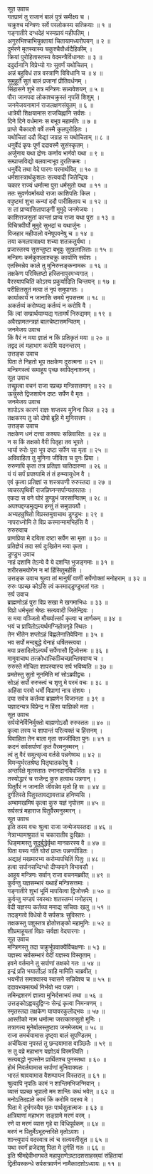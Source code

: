 सूत उवाच  
गतप्राणं तु राजानं बालं पुत्रं समीक्ष्य च ।  
चक्रुश्च मन्त्रिणः सर्वे परलोकस्य सत्क्रियाः ॥ १ ॥  
गङ्गातीरे दग्धदेहं भस्मप्रायं महीपतिम् ।  
अगुरुभिश्चाभियुक्तायां चितायामध्यरोपयन् ॥ २ ॥  
दुर्मरणे मृतस्यास्य चकुश्चैवौर्ध्वदैहिकीम् ।  
क्रियां पुरोहितास्तस्य वेदमन्त्रैर्विधानतः ॥ ३ ॥  
ददुर्दानानि विप्रेभ्यो गाः सुवर्णं यथोचितम् ।  
अन्नं बहुविधं तत्र वस्त्राणि विविधानि च ॥ ४ ॥  
सुमुहूर्ते सुतं बालं प्रजानां प्रीतिवर्धनम् ।  
सिंहासने शुभे तत्र मन्त्रिणः सन्न्यवेशयन् ॥ ५ ॥  
पौरा जानपदा लोकाश्चक्रुस्तं नृपतिं शिशुम् ।  
जनमेजयनामानं राजलक्षणसंयुतम् ॥ ६ ॥  
धात्रेयी शिक्षयामास राजचिह्नानि सर्वशः ।  
दिने दिने वर्धमानः स बभूव महामतिः ॥ ७ ॥  
प्राप्ते चैकादशे वर्षे तस्मै कुलपुरोहितः ।  
यथोचितां ददौ विद्यां जग्राह स यथोचिताम् ॥ ८ ॥  
धनुर्वेदं कृपः पूर्णं ददावस्मै सुसंस्कृतम् ।  
अर्जुनाय यथा द्रोणः कर्णाय भार्गवो यथा ॥ ९ ॥  
सम्प्राप्तविद्यो बलवान्वभूव दुरतिक्रमः ।  
धनुर्वेदे तथा वेदे पारगः परमार्थवित् ॥ १० ॥  
धर्मशास्त्रार्थकुशलः सत्यवादी जितेन्द्रियः ।  
चकार राज्यं धर्मात्मा पुरा धर्मसुतो यथा ॥ ११ ॥  
ततः सुवर्णवर्माख्यो राजा काशिपतिः किल ।  
वपुष्टमां शुभा कन्यां ददौ पारीक्षिताय च ॥ १२ ॥  
स तां प्राप्यासितापाङ्गीं मुमुदे जनमेजयः ।  
काशिराजसुतां कान्तां प्राप्य राजा यथा पुरा ॥ १३ ॥  
विचित्रवीर्यो मुमुदे सुभद्रां च यथार्जुनः ।  
विजहार महीपालो वनेषूपवनेषु च ॥ १४ ॥  
तया कमलपत्राक्ष्या शच्या शतक्रतुर्यथा ।  
प्रजास्तस्य सुसन्तुष्टा बभूवुः सुखलालिताः ॥ १५ ॥  
मन्त्रिणः कर्मकुशलाश्चक्रुः कार्याणि सर्वशः ।  
एतस्मिन्नेव काले तु मुनिरुत्तङ्कनामकः ॥ १६ ॥  
तक्षकेण परिक्लिष्टो हस्तिनापुरमभ्यगात् ।  
वैरस्यापचितिं कोऽस्य प्रकुर्यादिति चिन्तयन् ॥ १७ ॥  
परीक्षितसुतं मत्वा तं नृपं समुपागतः ।  
कार्याकार्यं न जानासि समये नृपसत्तम ॥ १८ ॥  
अकर्तव्यं करोष्यद्य कर्तव्यं न करोषि वै ।  
किं त्वां सम्प्रार्थयाम्यद्य गतामर्षं निरुद्यमम् ॥ १९ ॥  
अवैरज्ञमतन्त्रज्ञं बालचेष्टासमन्वितम् ।  
जनमेजय उवाच  
किं वैरं न मया ज्ञातं न किं प्रतिकृतं मया ॥ २० ॥  
तद्वद त्वं महाभाग करोमि यदनन्तरम् ।  
उत्तङ्क उवाच  
पिता ते निहतो भूप तक्षकेण दुरात्मना ॥ २१ ॥  
मन्त्रिणस्त्वं समाहूय पृच्छ स्वपितृनाशनम् ।  
सूत उवाच  
तच्छ्रुत्वा वचनं राजा पप्रच्छ मन्त्रिसत्तमान् ॥ २२ ॥  
ऊचुस्ते द्विजशापेन दष्टः सर्पेण वै मृतः ।  
जनमेजय उवाच  
शापोऽत्र कारणं राज्ञः शप्तस्य मुनिना किल ॥ २३ ॥  
तक्षकस्य तु को दोषो ब्रूहि मे मुनिसत्तम ।  
उत्तङ्क उवाच  
तक्षकेण धनं दत्त्वा कश्यपः सन्निवारितः ॥ २४ ॥  
न स किं तक्षको वैरी पितृहा तव भूपते ।  
भार्या रुरोः पुरा भूप दष्टा सर्पेण सा मृता ॥ २५ ॥  
अविवाहिता तु मुनिना जीविता च पुनः प्रिया ।  
रुरुणापि कृता तत्र प्रतिज्ञा चातिदारुणा ॥ २६ ॥  
यं यं सर्पं प्रपश्यामि तं तं हन्म्यायुधेन वै ।  
एवं कृत्वा प्रतिज्ञां स शस्त्रपाणी रुरुस्तदा ॥ २७ ॥  
व्यचरत्पृथिवीं राजन्निघ्नन्सर्पान्यतस्ततः ।  
एकदा स वने घोरं डुण्डुभं जरसान्वितम् ॥ २८ ॥  
अपश्यद्दण्डमुद्यम्य हन्तुं तं समुपाययौ ।  
अभ्यहन्रुषितो विप्रस्तमुवाचाथ डुण्डुभः ॥ २९ ॥  
नापराध्नोमि ते विप्र कस्मान्मामभिहंसि वै ।  
रुरुरुवाच  
प्राणप्रिया मे दयिता दष्टा सर्पेण सा मृता ॥ ३० ॥  
प्रतिज्ञेयं तदा सर्प दुःखितेन मया कृता ।  
डुण्डुभ उवाच  
नाहं दशामि तेऽन्ये वै ये दशन्ति भुजङ्गमाः ॥ ३१ ॥  
शरीरसमयोगेन न मां हिंसितुमर्हसि ।  
उत्तङ्क उवाच
श्रुत्वा तां मानुषीं वाणीं सर्पेणोक्तां मनोहराम् ॥ ३२ ॥  
रुरुः पप्रच्छ कोऽसि त्वं कस्माद्‌डुण्डुभतां गतः ।  
सर्प उवाच  
ब्राह्मणोऽहं पुरा विप्र सखा मे खगमाभिधः ॥ ३३ ॥  
विप्रो धर्मभृतां श्रेष्ठः सत्यवादी जितेन्द्रियः ।  
स मया वञ्जितो मौर्ख्यात्सर्पं कृत्वा च तार्णकम् ॥ ३४ ॥  
भयं च प्रापितोऽत्यर्थमग्निहोत्रगृहे स्थितः ।  
तेन भीतेन शप्तोऽहं विह्वलेनातिवेपिना ॥ ३५ ॥  
भव सर्पो मन्दबुद्धे येनाहं धर्षितस्त्वया ।  
मया प्रसादितोऽत्यर्थं सर्पेणासौ द्विजोत्तमः ॥ ३६ ॥  
मामुवाचाथ तत्क्रोधात्किञ्चिच्छान्तिमवाप्य च ।  
रुरुस्ते मोचिता शापस्यास्य सर्प भविष्यति ॥ ३७ ॥  
प्रमतेस्तु सुतो नूनमिति मां सोऽब्रवीद्वचः ।  
सोऽहं सर्पो रुरुस्त्वं च शृणु मे परमं वचः ॥ ३८ ॥  
अहिंसा परमो धर्मो विप्राणां नात्र संशयः ।  
दया सर्वत्र कर्तव्या ब्राह्मणेन विजानता ॥ ३९ ॥  
यज्ञादन्यत्र विप्रेन्द्र न हिंसा याज्ञिको मता ।  
सूत उवाच  
सर्पयोनेर्विनिर्मुक्तो बाह्मणोऽसौ रुरुस्ततः ॥ ४० ॥  
कृत्वा तस्य च शापान्तं परित्यक्तं च हिंसनम् ।  
विवाहिता तेन बाला मृता सज्जीविता पुनः ॥ ४१ ॥  
कदनं सर्वसर्पाणां कृतं वैरमनुस्मरन् ।  
त्वं तु वैरं समुत्सृज्य वर्तसे पन्नगेष्वथ ॥ ४२ ॥  
विमन्युर्भरतश्रेष्ठ पितृघातकरेषु वै ।  
अन्तरिक्षे मृतस्तातः स्नानदानविवर्जितः ॥ ४३ ॥  
तस्योद्धारं च राजेन्द्र कुरु हत्वाथ पन्नगान् ।  
पितुर्वैरं न जानाति जीवन्नेव मृतो हि सः ॥ ४४ ॥  
दुर्गतिस्ते पितुस्तावद्यावत्तान्न हनिष्यसि ।  
अम्बामखमिषं कृत्वा कुरु यज्ञं नृपोत्तम ॥ ४५ ॥  
सर्पसत्रं महाराज पितुर्वैरमनुस्मरन् ।  
सूत उवाच  
इति तस्य वचः श्रुत्वा राजा जन्मेजयस्तदा ॥ ४६ ॥  
नेत्राभ्यामश्रुपातं च चकारातीव दुःखितः ।  
धिङ्‌मामस्तु सुदुर्बुद्धेर्वृथा मानकरस्य वै ॥ ४७ ॥  
पिता यस्य गतिं घोरां प्राप्तः पन्नगपीडितः ।  
अद्याहं मखमारभ्य करोम्यपचितिं पितुः ॥ ४८ ॥  
हत्वा सर्पानसन्दिग्धो दीप्यमाने विभावसौ ।  
आहूय मन्त्रिणः सर्वान् राजा वचनमब्रवीत् ॥ ४९ ॥  
कुर्वन्तु यज्ञसम्भारं यथार्हं मन्त्रिसत्तमाः ।  
गङ्गातीरे शुभां भूमिं मापयित्वा द्विजोत्तमैः ॥ ५० ॥  
कुर्वन्तु मण्डपं स्वस्थाः शतस्तम्भं मनोहरम् ।  
वेदी यज्ञस्य कर्तव्या ममाद्य सचिवाः खलु ॥ ५१ ॥  
तदङ्गत्वे विधेयो वै सर्पसत्रः सुविस्तरः ।  
तक्षकस्तु पशुस्तत्र होतोत्तङ्को महामुनिः ॥ ५२ ॥  
शीघ्रमाहूयतां विप्राः सर्वज्ञा वेदपारगाः ।  
सूत उवाच  
मन्त्रिणस्तु तदा चक्रुर्भूपवाक्यैर्विचक्षणाः ॥ ५३ ॥  
यज्ञस्य सर्वसम्भारं वेदीं यज्ञस्य विस्तृताम् ।  
हवने वर्तमाने तु सर्पाणां तक्षको गतः ॥ ५४ ॥  
इन्द्रं प्रति भयार्तोऽहं त्राहि मामिति चाब्रवीत् ।  
भयभीतं समाश्वास्य स्वासने सन्निवेश्य च ॥ ५५ ॥  
ददावभयमत्यर्थं निर्भयो भव पन्नग ।  
तमिन्द्रशरणं ज्ञात्वा मुनिर्दत्ताभयं तथा ॥ ५६ ॥  
उत्तङ्कोऽह्वयदुद्विग्नः सेन्द्रं कृत्वा निमन्त्रणम् ।  
स्मृतस्तदा तक्षकेण यायावरकुलोद्‌भवः ॥ ५७ ॥  
आस्तीको नाम धर्मात्मा जरत्कारुसुतो मुनिः ।  
तत्रागत्य मुनेर्बालस्तुष्टाव जनमेजयम् ॥ ५८ ॥  
राजा तमर्चयामास दृष्ट्वा बालं सुपण्डितम् ।  
अर्चयित्वा नृपस्तं तु छन्दयामास वाञ्छितैः ॥ ५९ ॥  
स तु वव्रे महाभाग यज्ञोऽयं विरमत्विति ।  
सत्यबद्धो नृपस्तेन प्रार्थितश्च पुनस्तथा ॥ ६० ॥  
होमं निवर्तयामास सर्पाणां मुनिवाक्यतः ।  
भारतं श्रावयामास वैशम्पायन विस्तरात् ॥ ६१ ॥  
श्रुत्वापि नृपतिः कामं न शान्तिमभिजग्मिवान् ।  
व्यासं पप्रच्छ भूपालो मम शान्तिः कथं भवेत् ॥ ६२ ॥  
मनोऽतिदह्यते कामं किं करोमि वदस्व मे ।  
पिता मे दुर्भगस्यैव मृतः पार्थसुतात्मजः ॥ ६३ ॥  
क्षत्रियाणां महाभाग सङ्ग्रामे मरणं वरम् ।  
रणे वा मरणं व्यास गृहे वा विधिपूर्वकम् ॥ ६४ ॥  
मरणं न पितुर्मेऽभूदन्तरिक्षे मृतोऽवशः ।  
शान्त्युपायं वदस्वात्र त्वं च सत्यवतीसुत ॥ ६५ ॥  
यथा स्वर्गं व्रजेदाशु पिता मे दुर्गतिं गतः ॥ ६६ ॥  
इति श्रीमद्देवीभागवते महापुराणेऽष्टादशसाहस्र्यां संहितायां  
द्वितीयस्कन्धे सर्पसत्रवर्णनं नामैकादशोऽध्यायः ॥ ११ ॥

